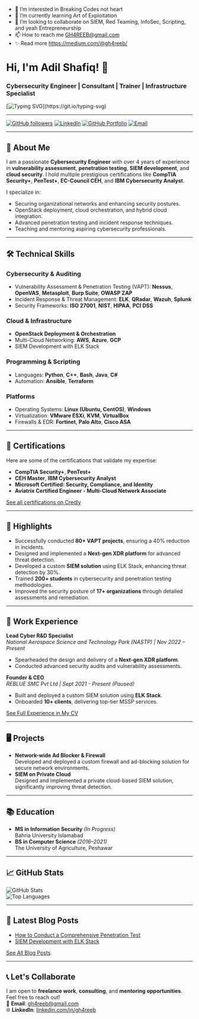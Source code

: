 - 👀 I’m interested in Breaking Codes not heart
- 🌱 I’m currently learning Art of Exploitation
- 💞️ I’m looking to collaborate on SIEM, Red Teaming, InfoSec, Scripting, and yeah Entrepreneurship
- 📫 How to reach me GH4REEB@gmail.com
- ✨ Read more https://medium.com/@gh4reeb/
# Hi, I'm Adil Shafiq! 👋  
### Cybersecurity Engineer | Consultant | Trainer | Infrastructure Specialist

[![Typing SVG](https://readme-typing-svg.demolab.com/?lines=Cybersecurity+Engineer+|+Cloud+Specialist;Over+4+Years+of+Experience;Penetration+Tester+|+Incident+Response;OpenStack+Expert+|+SIEM+Developer;Securing+Digital+Landscapes!;Welcome+to+My+GitHub!)](https://git.io/typing-svg)

---

[![GitHub followers](https://img.shields.io/github/followers/gh4reeb?style=social)](https://github.com/gh4reeb)
[![LinkedIn](https://img.shields.io/badge/-LinkedIn-blue?style=flat-square&logo=linkedin&logoColor=white&link=https://linkedin.com/in/gh4reeb)](https://linkedin.com/in/gh4reeb)
[![GitHub Portfolio](https://img.shields.io/badge/Portfolio-GitHub-lightgrey?style=flat-square&logo=github&logoColor=white)](https://github.com/gh4reeb)
[![Email](https://img.shields.io/badge/Email-gh4reeb%40gmail.com-red?style=flat-square&logo=gmail&logoColor=white)](mailto:gh4reeb@gmail.com)

---

## 🚀 About Me  
I am a passionate **Cybersecurity Engineer** with over 4 years of experience in **vulnerability assessment**, **penetration testing**, **SIEM development**, and **cloud security**. I hold multiple prestigious certifications like **CompTIA Security+**, **PenTest+**, **EC-Council CEH**, and **IBM Cybersecurity Analyst**.

I specialize in:
- Securing organizational networks and enhancing security postures.  
- OpenStack deployment, cloud orchestration, and hybrid cloud integration.  
- Advanced penetration testing and incident response techniques.  
- Teaching and mentoring aspiring cybersecurity professionals.

---

## 🛠️ Technical Skills  

### **Cybersecurity & Auditing**  
- Vulnerability Assessment & Penetration Testing (VAPT): **Nessus**, **OpenVAS**, **Metasploit**, **Burp Suite**, **OWASP ZAP**  
- Incident Response & Threat Management: **ELK**, **QRadar**, **Wazuh**, **Splunk**  
- Security Frameworks: **ISO 27001**, **NIST**, **HIPAA**, **PCI DSS**  

### **Cloud & Infrastructure**  
- **OpenStack Deployment & Orchestration**  
- Multi-Cloud Networking: **AWS**, **Azure**, **GCP**  
- SIEM Development with ELK Stack  

### **Programming & Scripting**  
- Languages: **Python**, **C++**, **Bash**, **Java**, **C#**  
- Automation: **Ansible**, **Terraform**  

### **Platforms**  
- Operating Systems: **Linux (Ubuntu, CentOS)**, **Windows**  
- Virtualization: **VMware ESXi**, **KVM**, **VirtualBox**  
- Firewalls & EDR: **Fortinet**, **Palo Alto**, **Cisco ASA**  

---

## 📜 Certifications  
Here are some of the certifications that validate my expertise:  
- **CompTIA Security+**, **PenTest+**  
- **CEH Master**, **IBM Cybersecurity Analyst**  
- **Microsoft Certified: Security, Compliance, and Identity**  
- **Aviatrix Certified Engineer - Multi-Cloud Network Associate**  

[See all certifications on Credly](https://www.credly.com/users/adil-shafiq.1b69fe6c/badges)

---

## 🌟 Highlights  
- Successfully conducted **80+ VAPT projects**, ensuring a 40% reduction in incidents.  
- Designed and implemented a **Next-gen XDR platform** for advanced threat detection.  
- Developed a custom **SIEM solution** using ELK Stack, enhancing threat detection by 30%.  
- Trained **200+ students** in cybersecurity and penetration testing methodologies.  
- Improved the security posture of **17+ organizations** through detailed assessments and remediation.  

---

## 💼 Work Experience  
**Lead Cyber R&D Specialist**  
_National Aerospace Science and Technology Park (NASTP) | Nov 2022 – Present_  
- Spearheaded the design and delivery of a **Next-gen XDR platform**.  
- Conducted advanced security audits and vulnerability assessments.  

**Founder & CEO**  
_REBLUE SMC Pvt Ltd | Sept 2021 - Present (Paused)_  
- Built and deployed a custom SIEM solution using **ELK Stack**.  
- Onboarded **10+ clients**, delivering top-tier MSSP services.  

[See Full Experience in My CV](https://github.com/gh4reeb)

---

## 🖥️ Projects  
- **Network-wide Ad Blocker & Firewall**  
  Developed and deployed a custom firewall and ad-blocking solution for secure network environments.  
- **SIEM on Private Cloud**  
  Designed and implemented a private cloud-based SIEM solution, significantly improving threat detection.  

---

## 📚 Education  
- **MS in Information Security** _(In Progress)_  
  Bahria University Islamabad  
- **BS in Computer Science** _(2016–2021)_  
  The University of Agriculture, Peshawar  

---

## 📈 GitHub Stats  

![GitHub Stats](https://github-readme-stats.vercel.app/api?username=gh4reeb&show_icons=true&hide_border=true&theme=tokyonight)  
![Top Languages](https://github-readme-stats.vercel.app/api/top-langs/?username=gh4reeb&layout=compact&theme=tokyonight)

---

## 📝 Latest Blog Posts  

- [How to Conduct a Comprehensive Penetration Test](https://medium.com/@gh4reeb)  
- [SIEM Development with ELK Stack](https://medium.com/@gh4reeb)  

[See All Blog Posts](https://medium.com/@gh4reeb)  

---

## 📞 Let's Collaborate  

I am open to **freelance work**, **consulting**, and **mentoring opportunities**. Feel free to reach out!  
📧 **Email**: [gh4reeb@gmail.com](mailto:gh4reeb@gmail.com)  
🌐 **LinkedIn**: [linkedin.com/in/gh4reeb](https://linkedin.com/in/gh4reeb)  

<!---
gh4reeb/gh4reeb is a ✨ special ✨ repository because its `README.md` (this file) appears on your GitHub profile.
You can click the Preview link to take a look at your changes.
--->

